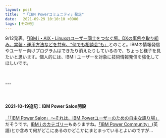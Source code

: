 ```yaml
---
layout: post
title:  "「IBM Powerコミュニティ」発足"
date:   2021-09-29 10:10:10 +0900
tags: [その他]
---
```

9/12発表。[「IBM i・AIX・Linuxのユーザー同士をつなぐ場。DXの事例や取り組み、実装・運用方法などを共有、“何でも相談会”も」](https://www.imagazine.co.jp/ibm-power-community001/)とのこと。IBMの情報発信やユーザー向けプログラムはできたり消えたりしているので、ちょっと様子を見たいと思います。個人的には、IBM i ユーザーを対象に技術情報発信を強化してほしいです。

<P>　</P>
---
<P>　</P>

#### 2021-10-19追記：IBM Power Salon開設

[「「IBM Power Salon」〜それは、IBM Powerユーザーのための自由な語り場」](https://www.ibm.com/blogs/systems/jp-ja/ibm-power-salon/)だそうです。[IBM i のカテゴリー](https://www.ibm.com/blogs/systems/jp-ja/category/power-systems/ibm-i/)もありますね。[「IBM Power Community」](https://community.ibm.com/community/user/power/communities/community-home?CommunityKey=f0246bc4-08f3-43c5-a7f8-b6a64d387894)(英語)とか含めて何がどこにあるのかどこかにまとまっているとよいのですが...

